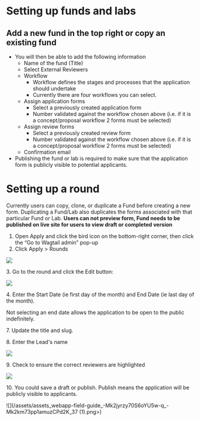 # Setting up funds and labs

## **Add a new fund in the top right or copy an existing fund**

* You will then be able to add the following information
  * Name of the fund (Title)
  * Select External Reviewers
  * Workflow
    * Workflow defines the stages and processes that the application should undertake
    * Currently there are four workflows you can select.
  * Assign application forms
    * Select a previously created application form
    * Number validated against the workflow chosen above (i.e. if it is a concept/proposal workflow 2 forms must be selected)
  * Assign review forms
    * Select a previously created review form
    * Number validated against the workflow chosen above (i.e. if it is a concept/proposal workflow 2 forms must be selected)
  * Confirmation email
* Publishing the fund or lab is required to make sure that the application form is publicly visible to potential applicants.

# Setting up a round

Currently users can copy, clone, or duplicate a Fund before creating a new form. Duplicating a Fund/Lab also duplicates the forms associated with that particular Fund or Lab. **Users can not preview form, Fund needs to be published on live site for users to view draft or completed version**

1. Open Apply and click the bird icon on the bottom-right corner, then click the “Go to Wagtail admin” pop-up
2. Click Apply > Rounds

![](https://lh5.googleusercontent.com/za6ANlTUMkTMgbPFq0z6EOI-JvzFlU5rR7mTOG8sybTryvcKw\_SqXVgfmHXbswZon14Wi7A8i93ba5lnC9pVjHDSyxO4eCmNCCZ1TePXotvtWKjYs1tmFgcbRIuj0F4nEjBg3D8V)

3\. Go to the round and click the Edit button:

![](https://lh4.googleusercontent.com/HYeW73u0m3P7gM8WYe1mzM7jS44efEwUt8kwCjovSX5E7zQ9dFicYe6AAqfUMc9xmQXsUnS6ER5xLzNcChx9A1mAPA63miYGRxckF141wU\_n44X7JVG4sw58ubHapDFDZSuav7Bd)

4\. Enter the Start Date (ie first day of the month) and End Date (ie last day of the month).

Not selecting an end date allows the application to be open to the public indefinitely.

7\. Update the title and slug.

8\. Enter the Lead's name

![](/assets/assets\_webapp-field-guide\_-Mk2jyrzy70S6oYU5w-q\_-Mk2km72e7EHOhD8PQdy\_36.png)

9\. Check to ensure the correct reviewers are highlighted

![](/assets/assets\_webapp-field-guide\_-Mk2jyrzy70S6oYU5w-q\_-Mk2km71WNAKTWuxNDRC\_35.png)

10\. You could save a draft or publish. Publish means the application will be publicly visible to applicants.

![](/assets/assets\_webapp-field-guide\_-Mk2jyrzy70S6oYU5w-q\_-Mk2km73pp1amuzCPd2K\_37 (1).png>)

